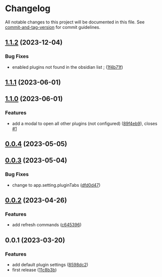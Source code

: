 # Changelog

All notable changes to this project will be documented in this file. See [commit-and-tag-version](https://github.com/absolute-version/commit-and-tag-version) for commit guidelines.

## [1.1.2](https://github.com/Lisandra-dev/open-plugin-settings-commands/compare/1.1.1...1.1.2) (2023-12-04)


### Bug Fixes

* enabled plugins not found in the obsidian list ; ([1f4b71f](https://github.com/Lisandra-dev/open-plugin-settings-commands/commit/1f4b71f9b49d93a29fb5d3aee593295520c13f5a))

## [1.1.1](https://github.com/Lisandra-dev/open-plugin-settings-commands/compare/1.1.0...1.1.1) (2023-06-01)

## [1.1.0](https://github.com/Lisandra-dev/open-plugin-settings-commands/compare/0.0.4...1.1.0) (2023-06-01)


### Features

* add a modal to open all other plugins (not configured) ([89f4eb9](https://github.com/Lisandra-dev/open-plugin-settings-commands/commit/89f4eb917c28d59245b330e4967a46fa89a040c1)), closes [#1](https://github.com/Lisandra-dev/open-plugin-settings-commands/issues/1)

## [0.0.4](https://github.com/Lisandra-dev/open-plugin-settings-commands/compare/0.0.3...0.0.4) (2023-05-05)

## [0.0.3](https://github.com/Lisandra-dev/open-plugin-settings-commands/compare/0.0.2...0.0.3) (2023-05-04)


### Bug Fixes

* change to app.setting.pluginTabs ([dfd0d47](https://github.com/Lisandra-dev/open-plugin-settings-commands/commit/dfd0d47d3d39b58fd6c84f36c6e4a8d11c9a3feb))

## [0.0.2](https://github.com/Lisandra-dev/open-plugin-settings-commands/compare/0.0.1...0.0.2) (2023-04-26)


### Features

* add refresh commands ([c645396](https://github.com/Lisandra-dev/open-plugin-settings-commands/commit/c6453967ab0ffe17085627383272e8a49c1fd1f0))

## 0.0.1 (2023-03-20)


### Features

* add default plugin settings ([8598dc2](https://github.com/Lisandra-dev/open-plugin-settings-commands/commit/8598dc23ca25e9753f7af7e24ef966c3b3017d94))
* first release ([11c8b3b](https://github.com/Lisandra-dev/open-plugin-settings-commands/commit/11c8b3bb4261f343114ca54781969d6d4d65a373))
